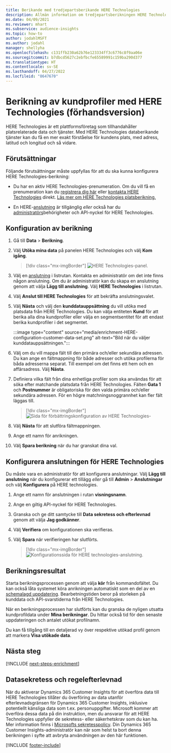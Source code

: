 ```yaml
---
title: Berikande med tredjepartsberikande HERE Technologies
description: Allmän information om tredjepartsberikningen HERE Technologies.
ms.date: 04/09/2021
ms.reviewer: mhart
ms.subservice: audience-insights
ms.topic: how-to
author: jodahlMSFT
ms.author: jodahl
manager: shellyha
ms.openlocfilehash: c131ffb230a62b76e123334ff3c6776c8f9aa06e
ms.sourcegitcommit: b7dbcd5627c2ebfbcfe65589991c159ba290d377
ms.translationtype: HT
ms.contentlocale: sv-SE
ms.lasthandoff: 04/27/2022
ms.locfileid: "8647670"
---
```

# <a name="enrichment-of-customer-profiles-with-here-technologies-preview"></a>Berikning av kundprofiler med HERE Technologies (förhandsversion)

HERE Technologies är ett plattformsföretag som tillhandahåller platsrelaterade data och tjänster. Med HERE Technologies databerikande tjänster kan du få en mer exakt förståelse för kundens plats, med adress, latitud och longitud och så vidare.

## <a name="prerequisites"></a>Förutsättningar

Följande förutsättningar måste uppfyllas för att du ska kunna konfigurera HERE Technologies-berikning:

- Du har en aktiv HERE Technologies-prenumeration. Om du vill få en prenumeration kan du [registrera dig här](https://developer.here.com/sign-up?utm_medium=referral&utm_source=Microsoft-Dynamics-CI&create=Freemium-Basic) eller [kontakta HERE Technologies](https://developer.here.com/help?utm_medium=referral&utm_source=Microsoft-Dynamics-CI#how-can-we-help-you) direkt. [Läs mer om HERE Technologies platsberikning.](https://developer.here.com/location-enrichment?cid=Dev-MicrosoftDynamics-DB-0-Dev-&utm_source=MicrosoftDynamics&utm_medium=referral&utm_campaign=Online_Dev_ReferralMicrosoft)

- En HERE-[anslutning](connections.md) är tillgänglig *eller* också har du [administratörs](permissions.md#admin)behörigheter och API-nyckel för HERE Technologies.

## <a name="configure-the-enrichment"></a>Konfiguration av berikning

1. Gå till **Data** > **Berikning**. 

1. Välj **Utöka mina data** på panelen HERE Technologies och välj **Kom igång**.

   > [!div class="mx-imgBorder"]
   > ![HERE Technologies-panel.](media/HERE-tile.png "HERE Technologies-panel")

1. Välj en [anslutning](connections.md) i listrutan. Kontakta en administratör om det inte finns någon anslutning. Om du är administratör kan du skapa en anslutning genom att välja **Lägg till anslutning**. Välj **HERE Technologies** i listrutan. 

1. Välj **Anslut till HERE Technologies** för att bekräfta anslutningsvalet.

1.  Välj **Nästa** och välj den **kunddatauppsättning** du vill utöka med platsdata från HERE Technologies. Du kan välja entiteten **Kund** för att berika alla dina kundprofiler eller välja en segmentsentitet för att endast berika kundprofiler i det segmentet.

    :::image type="content" source="media/enrichment-HERE-configuration-customer-data-set.png" alt-text="Bild när du väljer kunddatauppsättningen.":::

1. Välj om du vill mappa fält till den primära och/eller sekundära adressen. Du kan ange en fältmappning för både adresser och utöka profilerna för båda adresserna separat. Till exempel om det finns ett hem och en affärsadress. Välj **Nästa**.

1. Definiera vilka fält från dina enhetliga profiler som ska användas för att söka efter matchande platsdata från HERE Technologies. Fälten **Gata 1** och **Postnummer** är obligatoriska för den valda primära och/eller sekundära adressen. För en högre matchningsnoggrannhet kan fler fält läggas till.

   > [!div class="mx-imgBorder"]
   > ![Sida för förbättringskonfiguration av HERE Technologies-](media/enrichment-HERE-configuration.png "Sida för konfiguration av HERE Technologies-berikning")

1. Välj **Nästa** för att slutföra fältmappningen.

1. Ange ett namn för anrikningen. 

1. Välj **Spara berikning** när du har granskat dina val.

## <a name="configure-the-connection-for-here-technologies"></a>Konfigurera anslutningen för HERE Technologies 

Du måste vara en administratör för att konfigurera anslutningar. Välj **Lägg till anslutning** när du konfigurerar ett tillägg *eller* gå till **Admin** > **Anslutningar** och välj **Konfigurera** på HERE technologies.

1. Ange ett namn för anslutningen i rutan **visningsnamn**.

1. Ange en giltig API-nyckel för HERE Technologies.

1. Granska och ge ditt samtycke till **Data sekretess och efterlevnad** genom att välja **Jag godkänner**.

1. Välj **Verifiera** om konfigurationen ska verifieras.

1. Välj **Spara** när verifieringen har slutförts.

   > [!div class="mx-imgBorder"]
   > ![Konfigurationssida för HERE technologies-anslutning.](media/enrichment-HERE-connection.png "Konfigurationssida för HERE technologies-anslutning")

## <a name="enrichment-results"></a>Berikningsresultat

Starta berikningsprocessen genom att välja **kör** från kommandofältet. Du kan också låta systemet köra anrikningen automatiskt som en del av en [schemalagd uppdatering](system.md#schedule-tab). Bearbetningstiden beror på storleken på kunddata och API-svarstiderna från HERE Technologies.

När en berikningsprocessen har slutförts kan du granska de nyligen utsatta kundprofildata under **Mina berikningar**. Du hittar också tid för den senaste uppdateringen och antalet utökat profilnamn.

Du kan få tillgång till en detaljerad vy över respektive utökad profil genom att markera **Visa utökade data**.

## <a name="next-steps"></a>Nästa steg

[!INCLUDE [next-steps-enrichment](includes/next-steps-enrichment.md)]

## <a name="data-privacy-and-compliance"></a>Datasekretess och regelefterlevnad

När du aktiverar Dynamics 365 Customer Insights för att överföra data till HERE Technologies tillåter du överföring av data utanför efterlevnadsgränsen för Dynamics 365 Customer Insights, inklusive potentiellt känsliga data som t.ex. personuppgifter. Microsoft kommer att överföra dessa data på din instruktion, men du ansvarar för att HERE Technologies uppfyller de sekretess- eller säkerhetskrav som du kan ha. Mer information finns i [Microsofts sekretesspolicy](https://go.microsoft.com/fwlink/?linkid=396732).
Din Dynamics 365 Customer Insights-administratör kan när som helst ta bort denna berikningen i syfte att avbryta användningen av den här funktionen.


[!INCLUDE [footer-include](includes/footer-banner.md)]
